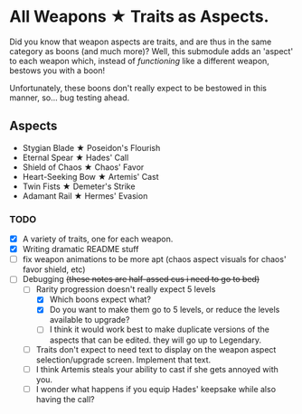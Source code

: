 # All Weapons ★ Traits as Aspects.

Did you know that weapon aspects are traits, and are thus in the same category as boons (and much more)? Well, this submodule adds an 'aspect' to each weapon which, instead of *functioning* like a different weapon, bestows you with a boon!

Unfortunately, these boons don't really expect to be bestowed in this manner, so... bug testing ahead.

## Aspects
- Stygian Blade ★ Poseidon's Flourish
- Eternal Spear ★ Hades' Call
- Shield of Chaos ★ Chaos' Favor
- Heart-Seeking Bow ★ Artemis' Cast
- Twin Fists ★ Demeter's Strike
- Adamant Rail ★ Hermes' Evasion

### TODO
- [x] A variety of traits, one for each weapon.
- [x] Writing dramatic README stuff
- [ ] fix weapon animations to be more apt (chaos aspect visuals for chaos' favor shield, etc)
- [ ] Debugging ~~(these notes are half-assed cus i need to go to bed)~~
  - [ ] Rarity progression doesn't really expect 5 levels
    - [x] Which boons expect what?
    - [x] Do you want to make them go to 5 levels, or reduce the levels available to upgrade?
    - [ ] I think it would work best to make duplicate versions of the aspects that can be edited. they will go up to Legendary.
  - [ ] Traits don't expect to need text to display on the weapon aspect selection/upgrade screen. Implement that text.
  - [ ] I think Artemis steals your ability to cast if she gets annoyed with you.
  - [ ] I wonder what happens if you equip Hades' keepsake while also having the call?
